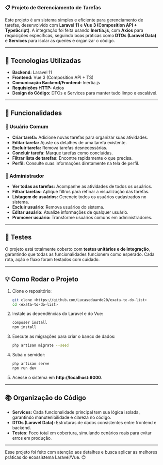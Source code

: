 ### 📋 Projeto de Gerenciamento de Tarefas

Este projeto é um sistema simples e eficiente para gerenciamento de tarefas, desenvolvido com **Laravel 11** e **Vue 3 (Composition API + TypeScript)**. A integração foi feita usando **Inertia.js**, com **Axios** para requisições específicas, seguindo boas práticas como **DTOs (Laravel Data)** e **Services** para isolar as queries e organizar o código.

---

## 🚀 Tecnologias Utilizadas

- **Backend:** Laravel 11
- **Frontend:** Vue 3 (Composition API + TS)
- **Comunicação Backend/Frontend:** Inertia.js
- **Requisições HTTP:** Axios
- **Design do Código:** DTOs e Services para manter tudo limpo e escalável.

---

## 🎯 Funcionalidades

### 📌 Usuário Comum
- **Criar tarefa:** Adicione novas tarefas para organizar suas atividades.
- **Editar tarefa:** Ajuste os detalhes de uma tarefa existente.
- **Excluir tarefa:** Remova tarefas desnecessárias.
- **Concluir tarefa:** Marque tarefas como concluídas.
- **Filtrar lista de tarefas:** Encontre rapidamente o que precisa.
- **Perfil:** Consulte suas informações diretamente na tela de perfil.

### 🔑 Administrador
- **Ver todas as tarefas:** Acompanhe as atividades de todos os usuários.
- **Filtrar tarefas:** Aplique filtros para refinar a visualização das tarefas.
- **Listagem de usuários:** Gerencie todos os usuários cadastrados no sistema.
- **Excluir usuário:** Remova usuários do sistema.
- **Editar usuário:** Atualize informações de qualquer usuário.
- **Promover usuário:** Transforme usuários comuns em administradores.

---

## 🧪 Testes

O projeto está totalmente coberto com **testes unitários e de integração**, garantindo que todas as funcionalidades funcionem como esperado. Cada rota, ação e fluxo foram testados com cuidado.

---

## 💡 Como Rodar o Projeto

1. Clone o repositório:
   ```bash
   git clone <https://github.com/Lucaseduardo20/exata-to-do-list>
   cd <exata-to-do-list>
   ```

2. Instale as dependências do Laravel e do Vue:
   ```bash
   composer install
   npm install
   ```

3. Execute as migrações para criar o banco de dados:
   ```bash
   php artisan migrate --seed
   ```

4. Suba o servidor:
   ```bash
   php artisan serve
   npm run dev
   ```

5. Acesse o sistema em **http://localhost:8000**.

---

## 📚 Organização do Código

- **Services:** Cada funcionalidade principal tem sua lógica isolada, garantindo manutenibilidade e clareza no código.
- **DTOs (Laravel Data):** Estruturas de dados consistentes entre frontend e backend.
- **Testes:** Foco total em cobertura, simulando cenários reais para evitar erros em produção.

---

Esse projeto foi feito com atenção aos detalhes e busca aplicar as melhores práticas do ecossistema Laravel/Vue. 😊
